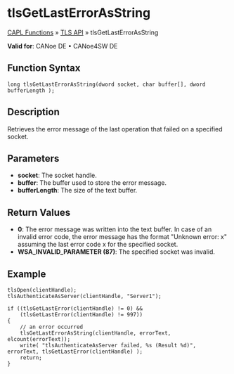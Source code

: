 # tlsGetLastErrorAsString

[CAPL Functions](../../CAPLfunctions.md) » [TLS API](../CAPLfunctionsTLSOverview.md) » tlsGetLastErrorAsString

**Valid for**: CANoe DE • CANoe4SW DE

## Function Syntax

```plaintext
long tlsGetLastErrorAsString(dword socket, char buffer[], dword bufferLength );
```

## Description

Retrieves the error message of the last operation that failed on a specified socket.

## Parameters

- **socket**: The socket handle.
- **buffer**: The buffer used to store the error message.
- **bufferLength**: The size of the text buffer.

## Return Values

- **0**: The error message was written into the text buffer. In case of an invalid error code, the error message has the format "Unknown error: x" assuming the last error code x for the specified socket.
- **WSA_INVALID_PARAMETER (87)**: The specified socket was invalid.

## Example

```plaintext
tlsOpen(clientHandle);
tlsAuthenticateAsServer(clientHandle, "Server1");

if ((tlsGetLastError(clientHandle) != 0) &&
    (tlsGetLastError(clientHandle) != 997))
{
    // an error occurred
    tlsGetLastErrorAsString(clientHandle, errorText, elcount(errorText));
    write( "tlsAuthenticateAsServer failed, %s (Result %d)", errorText, tlsGetLastError(clientHandle) );
    return;
}
```
